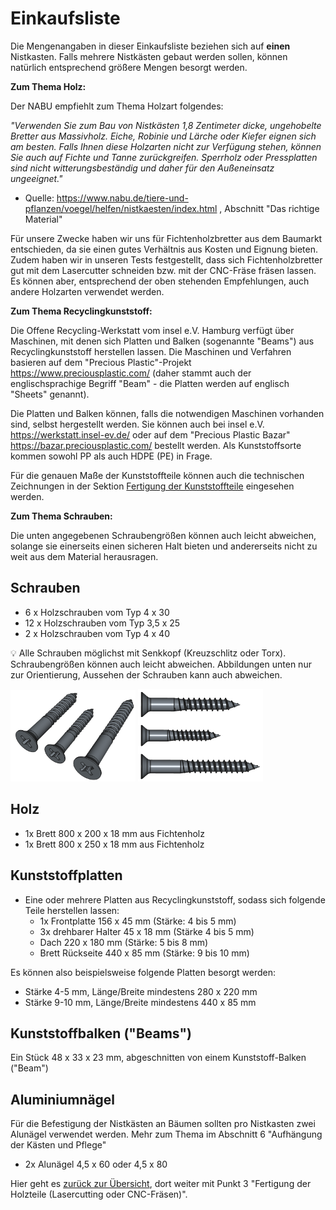 # Einkaufsliste

Die Mengenangaben in dieser Einkaufsliste beziehen sich auf **einen** Nistkasten. Falls mehrere Nistkästen gebaut werden sollen, können natürlich entsprechend größere Mengen besorgt werden.

**Zum Thema Holz:**

Der NABU empfiehlt zum Thema Holzart folgendes:

_"Verwenden Sie zum Bau von Nistkästen 1,8 Zentimeter dicke, ungehobelte Bretter aus Massivholz. Eiche, Robinie und Lärche oder Kiefer eignen sich am besten. Falls Ihnen diese Holzarten nicht zur Verfügung stehen, können Sie auch auf Fichte und Tanne zurückgreifen. Sperrholz oder Pressplatten sind nicht witterungsbeständig und daher für den Außeneinsatz ungeeignet."_

- Quelle: https://www.nabu.de/tiere-und-pflanzen/voegel/helfen/nistkaesten/index.html , Abschnitt "Das richtige Material"

Für unsere Zwecke haben wir uns für Fichtenholzbretter aus dem Baumarkt entschieden, da sie einen gutes Verhältnis aus Kosten und Eignung bieten. Zudem haben wir in unseren Tests festgestellt, dass sich Fichtenholzbretter gut mit dem Lasercutter schneiden bzw. mit der CNC-Fräse fräsen lassen. Es können aber, entsprechend der oben stehenden Empfehlungen, auch andere Holzarten verwendet werden.

**Zum Thema Recyclingkunststoff:**

Die Offene Recycling-Werkstatt vom insel e.V. Hamburg verfügt über Maschinen, mit denen sich Platten und Balken (sogenannte "Beams") aus Recyclingkunststoff herstellen lassen. Die Maschinen und Verfahren basieren auf dem "Precious Plastic"-Projekt https://www.preciousplastic.com/ (daher stammt auch der englischsprachige Begriff "Beam" - die Platten werden auf englisch "Sheets" genannt).

Die Platten und Balken können, falls die notwendigen Maschinen vorhanden sind, selbst hergestellt werden. Sie können auch bei insel e.V. https://werkstatt.insel-ev.de/ oder auf dem "Precious Plastic Bazar" https://bazar.preciousplastic.com/ bestellt werden. Als Kunststoffsorte kommen sowohl PP als auch HDPE (PE) in Frage.

Für die genauen Maße der Kunststoffteile können auch die technischen Zeichnungen in der Sektion [Fertigung der Kunststoffteile](../../Documentation/Fertigung_der_Kunststoffteile/Fertigung_der_Kunststoffteile.md) eingesehen werden.

**Zum Thema Schrauben:**

Die unten angegebenen Schraubengrößen können auch leicht abweichen, solange sie einerseits einen sicheren Halt bieten und andererseits nicht zu weit aus dem Material herausragen.

## Schrauben

- 6 x Holzschrauben vom Typ 4 x 30 
- 12 x Holzschrauben vom Typ 3,5 x 25
- 2 x Holzschrauben vom Typ 4 x 40

:bulb: Alle Schrauben möglichst mit Senkkopf (Kreuzschlitz oder Torx). Schraubengrößen können auch leicht abweichen. Abbildungen unten nur zur Orientierung, Aussehen der Schrauben kann auch abweichen.

<img width="200" src="schrauben1.png"> <img width="200" src="schrauben2.png">

## Holz

- 1x Brett 800 x 200 x 18 mm aus Fichtenholz
- 1x Brett 800 x 250 x 18 mm aus Fichtenholz

## Kunststoffplatten

- Eine oder mehrere Platten aus Recyclingkunststoff, sodass sich folgende Teile herstellen lassen:
  - 1x Frontplatte 156 x 45 mm (Stärke: 4 bis 5 mm)
  - 3x drehbarer Halter 45 x 18 mm (Stärke 4 bis 5 mm)
  - Dach 220 x 180 mm (Stärke: 5 bis 8 mm)
  - Brett Rückseite 440 x 85 mm (Stärke: 9 bis 10 mm)

Es können also beispielsweise folgende Platten besorgt werden:
- Stärke 4-5 mm, Länge/Breite mindestens 280 x 220 mm 
- Stärke 9-10 mm, Länge/Breite mindestens 440 x 85 mm

## Kunststoffbalken ("Beams")

Ein Stück 48 x 33 x 23 mm, abgeschnitten von einem Kunststoff-Balken ("Beam")

## Aluminiumnägel

Für die Befestigung der Nistkästen an Bäumen sollten pro Nistkasten zwei Alunägel verwendet werden. Mehr zum Thema im Abschnitt 6 "Aufhängung der Kästen und Pflege"

- 2x Alunägel 4,5 x 60 oder 4,5 x 80

Hier geht es [zurück zur Übersicht](../../README.md), dort weiter mit Punkt 3 "Fertigung der Holzteile (Lasercutting oder CNC-Fräsen)".
